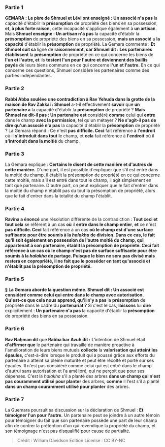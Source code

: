 
### Partie 1
<strong>GEMARA :</strong> <b>Le père de Shmuel et Lévi ont enseigné : Un associé n'a pas</b> la capacité d'établir la <b>présomption</b> de propriété des biens en sa possession, <b>et, à plus forte raison,</b> cette incapacité s'applique également à <b>un artisan</b>. Mais <b>Shmuel enseigne : Un artisan n'a pas</b> la capacité d'établir la <b>présomption</b> de propriété des biens en sa possession, <b>mais un associé</b> a <b>la capacité</b> d'établir la <b>présomption</b> de propriété. La Gemara commente : <b>Et Shmuel suit sa</b> ligne de <b>raisonnement, car Shmuel dit : Les partenaires établissent</b> la <b>présomption</b> de propriété en ce qui concerne les biens de <b>l'un et l'autre, et</b> ils <b>testent l'un pour l'autre et deviennent des baillis payés</b> de leurs biens communs en ce qui concerne <b>l'un et l'autre.</b> En ce qui concerne ces questions, Shmuel considère les partenaires comme des parties indépendantes.

### Partie 2
<b>Rabbi Abba soulève une contradiction à Rav Yehuda dans la grotte de la maison de Rav Zakkai : Shmuel</b> a-t-il effectivement <b>savoir</b> que <b>un partenaire a</b> la capacité d'établir la <b>présomption</b> de propriété ? <b>Mais Shmuel ne dit-il pas : Un partenaire est</b> considéré <b>comme</b> celui qui <b>entre</b> dans le champ <b>avec la permission,</b> tel qu'un métayer ? <b>Ne s'agit-il pas de dire qu'un associé n'a pas</b> la capacité d'établir la <b>présomption</b> de propriété ? La Gemara répond : Ce n'est <b>pas difficile. Ceci</b> fait référence à <b>l'endroit</b> où il <b>s'introduit dans tout</b> le champ, et <b>cela</b> fait référence à <b>l'endroit</b> où il <b>s'introduit dans la moitié</b> du champ.

### Partie 3
La Gemara explique : <b>Certains le disent de cette manière et d'autres de cette manière.</b> D'une part, il est possible d'expliquer que s'il est entré dans la moitié du champ, il établit la présomption de propriété en ce qui concerne cette moitié, mais s'il est entré dans tout le champ, il agit simplement en tant que partenaire. D'autre part, on peut expliquer que le fait d'entrer dans la moitié du champ n'établit pas du tout la présomption de propriété, alors que le fait d'entrer dans la totalité du champ l'établit.

### Partie 4
<b>Ravina a énoncé</b> une résolution différente de la contradiction : <b>Tout ceci et tout cela</b> se réfèrent à un cas <b>où</b> il <b>entre dans le champ entier</b>, <b>et</b> ce n'est <b>pas difficile. Ceci</b> fait référence à un cas <b>où le champ <b>est d'une</b> surface suffisante pour être soumis à la <b><i>halakha</i> de division.</b> Dans ce cas, le fait qu'il soit également en possession de l'autre moitié du champ, qui appartenait à son partenaire, établit la présomption de propriété. <b>Ceci</b> fait référence à un cas <b>où</b> le champ <b>n'est pas de</b> surface suffisante pour être soumis à la <b><i>halakha</i> de partage.</b> Puisque le bien ne sera pas divisé mais restera en copropriété, il ne fait que le posséder en tant qu'associé et n'établit pas la présomption de propriété.

### Partie 5
§ La Gemara aborde <b>la</b> question <b>même. Shmuel dit : Un associé est</b> considéré <b>comme</b> celui qui <b>entre</b> dans le champ <b>avec autorisation. Qu'est-ce que</b> cela <b>nous apprend, </b> qu'il n'y a pas</b> la <b>présomption</b> de propriété dans le cadre du <b>partenariat ? </b> Si c'est le cas, <b>laissons</b> lui <b>dire</b> explicitement : <b>Un partenaire n'a pas</b> la capacité d'établir la <b>présomption</b> de propriété des biens en sa possession.

### Partie 6
<b>Rav Naḥman dit</b> que <b>Rabba bar Avuh dit :</b> L'intention de Shmuel était <b>d'affirmer que</b> le partenaire qui travaille de manière proactive à l'amélioration de leurs biens mutuels <b>collecte</b> la <b>valorisation qui atteint les épaules,</b> c'est-à-dire lorsque le produit qui a poussé grâce aux efforts du partenaire a atteint sa pleine maturité et peut être récolté et porté sur ses épaules. Il n'est pas considéré comme celui qui est entré dans le champ d'autrui sans autorisation et l'a amélioré, qui ne perçoit que pour ses dépenses. C'est la <i>halakha</i> s'il a planté des arbres <b>dans un champ qui n'est pas couramment utilisé pour planter</b> des arbres, <b>comme</b> il l'est s'il a planté <b>dans un champ couramment utilisé pour planter</b> des arbres.

### Partie 7
La Guemara poursuit sa discussion sur la déclaration de Shmuel : <b>Et témoigner l'un pour l'autre.</b> Un partenaire peut se joindre à un autre témoin pour témoigner du fait que son partenaire possède une part de leur champ afin de contrer la prétention d'un qui revendique la propriété du champ, et son témoignage n'est pas disqualifié pour cause de partialité.

>Crédit : William Davidson Edition
>License : CC BY-NC